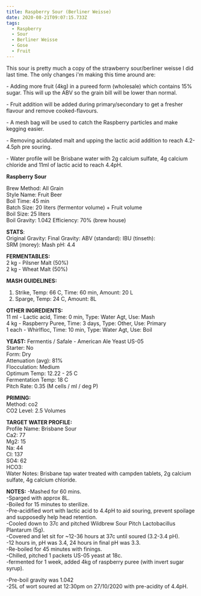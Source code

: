 ```yaml
---
title: Raspberry Sour (Berliner Weisse)
date: 2020-08-21T09:07:15.733Z
tags:
  - Raspberry
  - Sour
  - Berliner Weisse
  - Gose
  - Fruit
---
```

This sour is pretty much a copy of the strawberry sour/berliner weisse I did last time. The only changes i'm making this time around are:

\- Adding more fruit (4kg) in a pureed form (wholesale) which contains 15% sugar. This will up the ABV so the grain bill will be lower than normal. 

\- Fruit addition will be added during primary/secondary to get a fresher flavour and remove cooked-flavours. 

\- A mesh bag will be used to catch the Raspberry particles and make kegging easier. 

\- Removing acidulated malt and upping the lactic acid addition to reach 4.2-4.5ph pre souring. 

\- Water profile will be Brisbane water with 2g calcium sulfate, 4g calcium chloride and 11ml of lactic acid to reach 4.4pH. 

**Raspberry Sour**  

Brew Method: All Grain\
Style Name: Fruit Beer\
Boil Time: 45 min\
Batch Size: 20 liters (fermentor volume) + Fruit volume\
Boil Size: 25 liters\
Boil Gravity: 1.042
Efficiency: 70% (brew house)  

**STATS**:\
Original Gravity:
Final Gravity: 
ABV (standard): 
IBU (tinseth):\
SRM (morey): 
Mash pH: 4.4  

**FERMENTABLES:**\
2 kg - Pilsner Malt (50%)\
2 kg - Wheat Malt (50%)  

**MASH GUIDELINES:**

1. Strike, Temp: 66 C, Time: 60 min, Amount: 20 L
2. Sparge, Temp: 24 C, Amount: 8L

**OTHER INGREDIENTS:**\
11 ml - Lactic acid, Time: 0 min, Type: Water Agt, Use: Mash\
4 kg - Raspberry Puree, Time: 3 days, Type: Other, Use: Primary\
1 each - Whirlfloc, Time: 10 min, Type: Water Agt, Use: Boil  

**YEAST:**
Fermentis / Safale - American Ale Yeast US-05\
Starter: No\
Form: Dry\
Attenuation (avg): 81%\
Flocculation: Medium\
Optimum Temp: 12.22 - 25 C\
Fermentation Temp: 18 C\
Pitch Rate: 0.35 (M cells / ml / deg P)  

**PRIMING:**\
Method: co2\
CO2 Level: 2.5 Volumes  

**TARGET WATER PROFILE:**\
Profile Name: Brisbane Sour\
Ca2: 77\
Mg2: 15\
Na: 44\
Cl: 137\
SO4: 62\
HCO3: \
Water Notes:  Brisbane tap water treated with campden tablets, 2g calcium sulfate, 4g calcium chloride.

**NOTES:**
-Mashed for 60 mins.\
-Sparged with approx 8L.\
-Boiled for 15 minutes to sterilize.\
-Pre-acidified wort with lactic acid to 4.4pH to aid souring, prevent spoilage and supposedly help head retention.\
-Cooled down to 37c and pitched Wildbrew Sour Pitch Lactobacillus Plantarum (5g). \
-Covered and let sit for ~12-36 hours at 37c until soured  (3.2-3.4 pH).\
-12 hours in, pH was 3.4, 24 hours in final pH was 3.3. \
-Re-boiled for 45 minutes with finings.\
-Chilled, pitched 1 packets US-05 yeast at 18c.\
-fermented for 1 week, added 4kg of raspberry puree (with invert sugar syrup).   

\-Pre-boil gravity was 1.042\
-25L of wort soured at 12:30pm on 27/10/2020 with pre-acidity of 4.4pH.